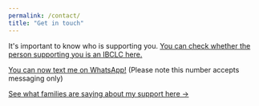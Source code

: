 ```yaml
---
permalink: /contact/
title: "Get in touch"
---
```


It's important to know who is supporting you.
[You can check whether the person supporting you is an IBCLC here.](https://iblce.org/ibclc-credential-verification/)

[You can now text me on WhatsApp!](https://wa.me/447438172072)
(Please note this number accepts messaging only)

<script type="text/javascript" src="https://form.jotform.com/jsform/250025056285047"></script>

[See what families are saying about my support here →](../feedback)